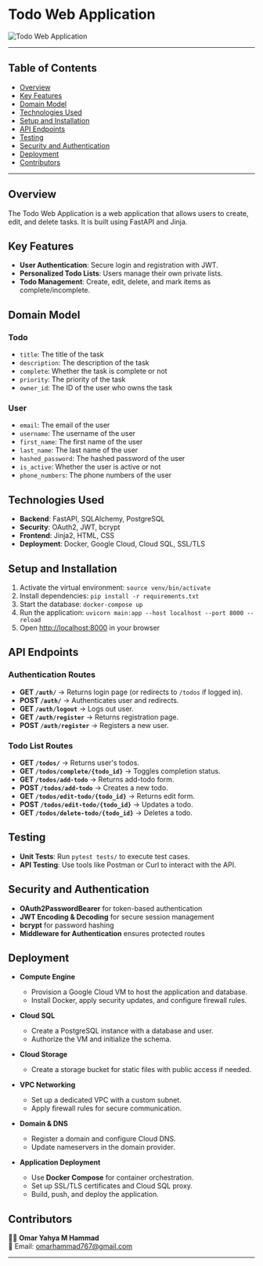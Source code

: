 # Todo Web Application

![Todo Web Application](https://github.com/photo.png)

---

## Table of Contents
- [Overview](#overview)
- [Key Features](#key-features)
- [Domain Model](#domain-model)
- [Technologies Used](#technologies-used)
- [Setup and Installation](#setup-and-installation)
- [API Endpoints](#api-endpoints)
- [Testing](#testing)
- [Security and Authentication](#security-and-authentication)
- [Deployment](#deployment)
- [Contributors](#contributors)

---

## Overview
The Todo Web Application is a web application that allows users to create, edit, and delete tasks. It is built using FastAPI and Jinja.

## Key Features
- **User Authentication**: Secure login and registration with JWT.
- **Personalized Todo Lists**: Users manage their own private lists.
- **Todo Management**: Create, edit, delete, and mark items as complete/incomplete.

## Domain Model
### Todo
- `title`: The title of the task
- `description`: The description of the task
- `complete`: Whether the task is complete or not
- `priority`: The priority of the task
- `owner_id`: The ID of the user who owns the task

### User
- `email`: The email of the user
- `username`: The username of the user
- `first_name`: The first name of the user
- `last_name`: The last name of the user
- `hashed_password`: The hashed password of the user
- `is_active`: Whether the user is active or not
- `phone_numbers`: The phone numbers of the user

## Technologies Used
- **Backend**: FastAPI, SQLAlchemy, PostgreSQL
- **Security**: OAuth2, JWT, bcrypt
- **Frontend**: Jinja2, HTML, CSS
- **Deployment**: Docker, Google Cloud, Cloud SQL, SSL/TLS

## Setup and Installation
1. Activate the virtual environment: `source venv/bin/activate`
2. Install dependencies: `pip install -r requirements.txt`
3. Start the database: `docker-compose up`
4. Run the application: `uvicorn main:app --host localhost --port 8000 --reload`
5. Open [http://localhost:8000](http://localhost:8000) in your browser

## API Endpoints
### Authentication Routes
- **GET `/auth/`** → Returns login page (or redirects to `/todos` if logged in).
- **POST `/auth/`** → Authenticates user and redirects.
- **GET `/auth/logout`** → Logs out user.
- **GET `/auth/register`** → Returns registration page.
- **POST `/auth/register`** → Registers a new user.

### Todo List Routes
- **GET `/todos/`** → Returns user's todos.
- **GET `/todos/complete/{todo_id}`** → Toggles completion status.
- **GET `/todos/add-todo`** → Returns add-todo form.
- **POST `/todos/add-todo`** → Creates a new todo.
- **GET `/todos/edit-todo/{todo_id}`** → Returns edit form.
- **POST `/todos/edit-todo/{todo_id}`** → Updates a todo.
- **GET `/todos/delete-todo/{todo_id}`** → Deletes a todo.

## Testing
- **Unit Tests**: Run `pytest tests/` to execute test cases.
- **API Testing**: Use tools like Postman or Curl to interact with the API.

## Security and Authentication
- **OAuth2PasswordBearer** for token-based authentication
- **JWT Encoding & Decoding** for secure session management
- **bcrypt** for password hashing
- **Middleware for Authentication** ensures protected routes

## Deployment
- **Compute Engine**
  - Provision a Google Cloud VM to host the application and database.
  - Install Docker, apply security updates, and configure firewall rules.

- **Cloud SQL**
  - Create a PostgreSQL instance with a database and user.
  - Authorize the VM and initialize the schema.

- **Cloud Storage**
  - Create a storage bucket for static files with public access if needed.

- **VPC Networking**
  - Set up a dedicated VPC with a custom subnet.
  - Apply firewall rules for secure communication.

- **Domain & DNS**
  - Register a domain and configure Cloud DNS.
  - Update nameservers in the domain provider.

- **Application Deployment**
  - Use **Docker Compose** for container orchestration.
  - Set up SSL/TLS certificates and Cloud SQL proxy.
  - Build, push, and deploy the application.

## Contributors

👨‍💻 **Omar Yahya M Hammad**  
📧 Email: [omarhammad767@gmail.com](mailto:omarhammad767@gmail.com)

---

